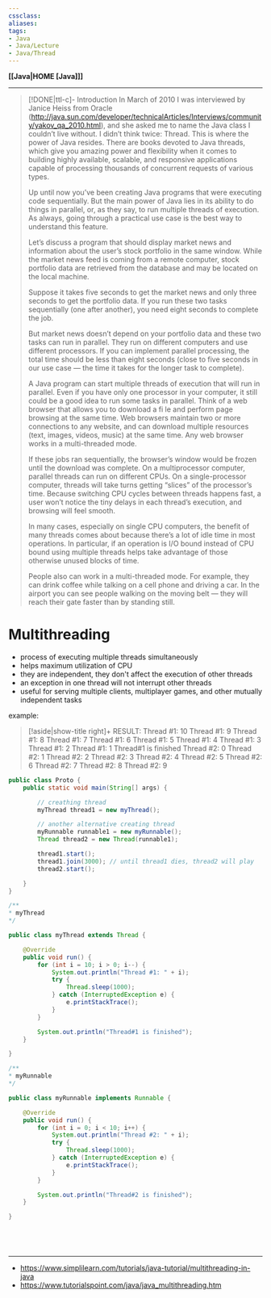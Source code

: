 ```yaml
---
cssclass:
aliases:
tags:
- Java
- Java/Lecture
- Java/Thread
---
```

**[[Java|HOME [Java]]]**

---
>[!DONE|ttl-c]- Introduction
> In March of 2010 I was interviewed by Janice Heiss from Oracle (http://java.sun.com/developer/technicalArticles/Interviews/community/yakov_qa_2010.html), and she asked me to name the Java class I couldn’t live without. I didn’t think twice: Thread. This is where the power of Java resides. There are books devoted to Java threads, which give you amazing power and flexibility when it comes to building highly available, scalable, and responsive applications capable of processing thousands of concurrent requests of various types.
> 
> Up until now you’ve been creating Java programs that were executing code sequentially. But the main power of Java lies in its ability to do things in parallel, or, as they say, to run multiple threads of execution. As always, going through a practical use case is the best way to understand this feature.
> 
> Let’s discuss a program that should display market news and information about the user’s stock portfolio in the same window. While the market news feed is coming from a remote computer, stock portfolio data are retrieved from the database and may be located on the local machine.
> 
> Suppose it takes five seconds to get the market news and only three seconds to get the portfolio data. If you run these two tasks sequentially (one after another), you need eight seconds to complete the job.
> 
> But market news doesn’t depend on your portfolio data and these two tasks can run in parallel. They run on different computers and use different processors. If you can implement parallel processing, the total time should be less than eight seconds (close to five seconds in our use case — the time it takes for the longer task to complete).
> 
> A Java program can start multiple threads of execution that will run in parallel. Even if you have only one processor in your computer, it still could be a good idea to run some tasks in parallel. Think of a web browser that allows you to download a fi le and perform page browsing at the same time. Web browsers maintain two or more connections to any website, and can download multiple resources (text, images, videos, music) at the same time. Any web browser works in a multi-threaded mode.
> 
> If these jobs ran sequentially, the browser’s window would be frozen until the download was complete. On a multiprocessor computer, parallel threads can run on different CPUs. On a single-processor computer, threads will take turns getting “slices” of the processor’s time. Because switching CPU cycles between threads happens fast, a user won’t notice the tiny delays in each thread’s execution, and browsing will feel smooth.
> 
> In many cases, especially on single CPU computers, the benefit of many threads comes about because there’s a lot of idle time in most operations. In particular, if an operation is I/O bound instead of CPU bound using multiple threads helps take advantage of those otherwise unused blocks of time.
> 
> People also can work in a multi-threaded mode. For example, they can drink coffee while talking on a cell phone and driving a car. In the airport you can see people walking on the moving belt — they will reach their gate faster than by standing still.

# Multithreading
- process of executing multiple threads simultaneously
- helps maximum utilization of CPU
- they are independent, they don't affect the execution of other threads
- an exception in one thread will not interrupt other threads
- useful for serving multiple clients, multiplayer games, and other mutually independent tasks

example:
>[!aside|show-title right]+ RESULT:
> Thread #1: 10
> Thread #1: 9
> Thread #1: 8
> Thread #1: 7
> Thread #1: 6
> Thread #1: 5
> Thread #1: 4
> Thread #1: 3
> Thread #1: 2
> Thread #1: 1
> Thread#1 is finished
> Thread #2: 0
> Thread #2: 1
> Thread #2: 2
> Thread #2: 3
> Thread #2: 4
> Thread #2: 5
> Thread #2: 6
> Thread #2: 7
> Thread #2: 8
> Thread #2: 9

```java
public class Proto {
    public static void main(String[] args) {

        // creathing thread
        myThread thread1 = new myThread();

        // another alternative creating thread
        myRunnable runnable1 = new myRunnable();
        Thread thread2 = new Thread(runnable1);

        thread1.start();
        thread1.join(3000); // until thread1 dies, thread2 will play
        thread2.start();

    }
}
```
```java
/**
* myThread
*/

public class myThread extends Thread {

    @Override
    public void run() {
        for (int i = 10; i > 0; i--) {
            System.out.println("Thread #1: " + i);
            try {
                Thread.sleep(1000);
            } catch (InterruptedException e) {
                e.printStackTrace();
            }
        }

        System.out.println("Thread#1 is finished");
    }

}
```
```java
/**
* myRunnable
*/

public class myRunnable implements Runnable {

    @Override
    public void run() {
        for (int i = 0; i < 10; i++) {
            System.out.println("Thread #2: " + i);
            try {
                Thread.sleep(1000);
            } catch (InterruptedException e) {
                e.printStackTrace();
            }
        }

        System.out.println("Thread#2 is finished");
    }

}
```

<br>

# 
---
- https://www.simplilearn.com/tutorials/java-tutorial/multithreading-in-java
- https://www.tutorialspoint.com/java/java_multithreading.htm